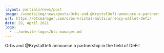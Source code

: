 ```yaml
---
layout: partials/news/post
image: /assets/img/news/posts/Orbs-and-@KrystalDefi-announce-a-partnership-in-the-field-of-DeFi-btc-manager.jpeg
url: https://btcmanager.com/orbs-kristal-multicurrency-wallet-defi/
date: 29, April 2021
logo: 
  - ../website-logos/btc-manager.md
---
```


Orbs and @KrystalDefi announce a partnership in the field of DeFi!